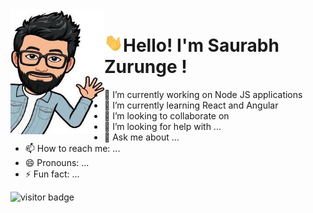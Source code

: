 <div style="float:left"> <img align="left" src="https://raw.githubusercontent.com/Rebel0504/Rebel0504/main/bitemoji2.jpeg" width="150px" height="200px" alt="bitemoji"/></div>

<h1><img src="https://raw.githubusercontent.com/ABSphreak/ABSphreak/master/gifs/Hi.gif" width="30px" />Hello! I'm Saurabh Zurunge !</h1>
<p>



  
 












- 🔭 I’m currently working on Node JS applications
- 🌱 I’m currently learning React and Angular 
- 👯 I’m looking to collaborate on 
- 🤔 I’m looking for help with ...
- 💬 Ask me about ...
- 📫 How to reach me: ...
- 😄 Pronouns: ...
- ⚡ Fun fact: ...



<img src="https://github-readme-stats.vercel.app/api?username=Rebel0504&show_icons=true&theme=gruvbox" alt="visitor badge"/>
